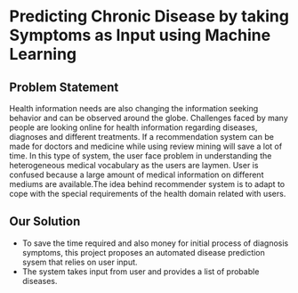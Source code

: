 # Predicting Chronic Disease by taking Symptoms as Input using Machine Learning
## Problem Statement

Health information needs are also changing the information seeking behavior and can be observed around the globe. Challenges faced by many people are looking online for health information regarding diseases, diagnoses and different treatments. If a recommendation system can be made for doctors and medicine while using review mining will save a lot of time. In this type of system, the user face problem in understanding the heterogeneous medical vocabulary as the users are laymen. User is confused because a large amount of medical information on different mediums are available.The idea behind recommender system is to adapt to cope with the special requirements of the health domain related with users.
## Our Solution
- To save the time required and also money for initial process of diagnosis symptoms, this project proposes an automated disease prediction sysem that relies on user input.
- The system takes input from user and provides a list of probable diseases.
